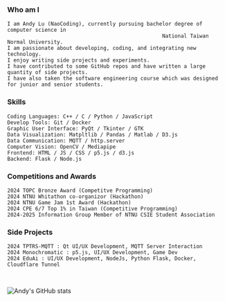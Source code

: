 ### Who am I 
```
I am Andy Lu (NaoCoding), currently pursuing bachelor degree of computer science in
                                                  National Taiwan Normal University.
I am passionate about developing, coding, and integrating new technology.
I enjoy writing side projects and experiments.
I have contributed to some GitHub repos and have written a large quantity of side projects.
I have also taken the software engineering course which was designed for junior and senior students.
```
### Skills
```
Coding Languages: C++ / C / Python / JavaScript
Develop Tools: Git / Docker
Graphic User Interface: PyQt / Tkinter / GTK
Data Visualization: Matpltlib / Pandas / Matlab / D3.js
Data Communication: MQTT / http.server
Computer Vision: OpenCV / Mediapipe
Frontend: HTML / JS / CSS / p5.js / d3.js
Backend: Flask / Node.js
```
### Competitions and Awards
```
2024 TOPC Bronze Award (Competitve Programming)
2024 NTNU Whitathon co-organizor (Hackathon)
2024 NTNU Game Jam 1st Award (Hackathon)
2024 CPE 6/7 Top 1% in Taiwan (Competitive Programming)
2024-2025 Information Group Member of NTNU CSIE Student Association
```
### Side Projects
```
2024 TPTRS-MQTT : Qt UI/UX Development, MQTT Server Interaction
2024 Monochromatic : p5.js, UI/UX Development, Game Dev
2024 EduAi : UI/UX Development, NodeJs, Python Flask, Docker, Cloudflare Tunnel
```
<br>

![Andy's GitHub stats](https://github-readme-stats.vercel.app/api?username=naocoding&show_icons=true&theme=cobalt)





